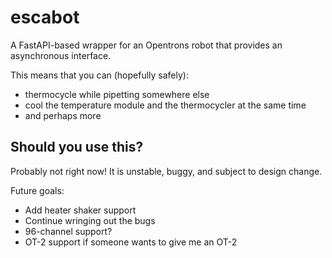 # escabot

A FastAPI-based wrapper for an Opentrons robot that provides an asynchronous interface.

This means that you can (hopefully safely):
* thermocycle while pipetting somewhere else
* cool the temperature module and the thermocycler at the same time
* and perhaps more

## Should you use this?

Probably not right now! It is unstable, buggy, and subject to design change.

Future goals:
* Add heater shaker support
* Continue wringing out the bugs
* 96-channel support?
* OT-2 support if someone wants to give me an OT-2
